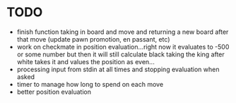 # TODO
* finish function taking in board and move and returning a new board
after that move (update pawn promotion, en passant, etc)
* work on checkmate in position evaluation...right now it evaluates
to -500 or some number but then it will still calculate black taking
the king after white takes it and values the position as even...
* processing input from stdin at all times and stopping evaluation 
when asked
* timer to manage how long to spend on each move
* better position evaluation
